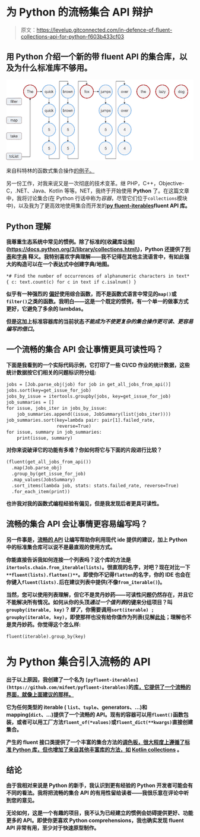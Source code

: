 # 为 Python 的流畅集合 API 辩护

> 原文：<https://levelup.gitconnected.com/in-defence-of-fluent-collections-api-for-python-f603b433cf03>

## 用 Python 介绍一个新的带 fluent API 的集合库，以及为什么标准库不够用。

![](img/ef2751a8997c7e62dfa70a74b5f907ed.png)

来自科特林的函数式集合操作[的例子。](https://kotlinlang.org/docs/sequences.html#sequence)

另一份工作，对我来说又是一次彻底的技术变革。继 PHP，C++，Objective-C，.NET、Java、Kotlin 等等。NET，我终于开始使用 **Python** 了。在这篇文章中，我将讨论集合(在 Python 行话中称为*容器*，尽管它们位于`collections`模块中)，以及我为了更高效地使用集合而开发的[**py fluent-iterables**](https://github.com/mifeet/pyfluent-iterables)**fluent API 库。**

## **Python 理解**

**我尊重生态系统中常见的惯例。除了标准的[收藏库设施](https://docs.python.org/3/library/collections.html\)，Python 还提供了[列表](https://docs.python.org/3/tutorial/datastructures.html#list-comprehensions)和[字典](https://docs.python.org/3/glossary.html#term-dictionary-comprehension) **释义**。我特别喜欢字典理解——我不记得在其他主流语言中，有如此强大的构造可以在一个表达式中创建字典/地图。**

```
*# Find the number of occurrences of alphanumeric characters in text*
{ c: text.count(c) for c in text if c.isalnum() }
```

**似乎有一种强烈的 [偏好](https://www.artima.com/weblogs/viewpost.jsp?thread=98196)使用综合函数，而不是函数式语言中常见的`map()`或`filter()`之类的函数。我明白——这是一个既定的惯例，有一个单一的做事方式更好，它避免了多余的 lambdas。**

**但是这加上标准容器库的当前状态*不能成为不使更复杂的集合操作更可读、更容易编写的借口*。**

## **一个流畅的集合 API 会让事情更具可读性吗？**

**下面是我看到的一个实际代码示例，它打印了一些 CI/CD 作业的统计数据，这些统计数据按它们相关的问题标识符分组:**

```
jobs = [Job.parse_obj(job) for job in get_all_jobs_from_api()]
jobs.sort(key=get_issue_for_job)
jobs_by_issue = itertools.groupby(jobs, key=get_issue_for_job)
job_summaries = []
for issue, jobs_iter in jobs_by_issue:
    job_summaries.append((issue, JobSummary(list(jobs_iter)))) 
job_summaries.sort(key=lambda pair: pair[1].failed_rate,
                   reverse=True)
for issue, summary in job_summaries: 
    print(issue, summary)
```

**对你来说破译它的功能有多难？你如何将它与下面的片段进行比较？**

```
(fluent(get_all_jobs_from_api())
  .map(Job.parse_obj)
  .group_by(get_issue_for_job)
  .map_values(JobsSummary)
  .sort_items(lambda job, stats: stats.failed_rate, reverse=True)
  .for_each_item(print))
```

**也许我对我的函数式编程经验有偏见，但是我发现后者更具可读性。**

## **流畅的集合 API 会让事情更容易编写吗？**

**另一件事是，[流畅的 API](https://www.martinfowler.com/bliki/FluentInterface.html) 让编写帮助你利用现代 ide 提供的建议，加上 Python 中的标准集合库可以说不是最直观的使用方式。**

**你能直接告诉我如何连接一个列表吗？这个库的方法是`itertools.chain.from_iterable(lists)`。很直观的名字，对吧？现在对比一下`**fluent(lists).flatten()**`。即使你不记得`flatten`的名字，你的 IDE 也会在你键入`fluent(lists).`后在建议列表中提供(不像`from_iterable()`)。**

**当然，您可以使用列表理解，但它不是灵丹妙药——可读性问题仍然存在，并且它不能解决所有情况。如何从你的头顶*通过一个值列表*的键来分组项目？叫`groupby(iterable, key)`？*错了*，你需要调用`sort(iterable) ; groupby(iterable, key)`，即使那样也没有给你值作为列表(见解[此处](https://stackoverflow.com/questions/3749512/python-group-by)；理解也不是灵丹妙药。你觉得这个怎么样:**

```
fluent(iterable).group_by(key)
```

# **为 Python 集合引入流畅的 API**

**出于以上原因，我创建了一个名为 `[pyfluent-iterables](https://github.com/mifeet/pyfluent-iterables)`的[库，它提供了一个流畅的界面，就像上面建议的那样。](https://github.com/mifeet/pyfluent-iterables)**

**它为任何类型的 iterable ( `list`、`tuple`、generators、…)和 mapping(`dict`、…)提供了一个流畅的 API。现有的容器可以用`fluent()`函数包装，或者可以用工厂方法`fluent_of(*values)`或`fluent_dict(**kwargs)`直接创建集合。**

**产生的 fluent 接口类提供了一个丰富的集合方法的[调色板，很大程度上遵循了标准 Python 库，但也增加了来自其他丰富库的方法，如](https://github.com/mifeet/pyfluent-iterables/blob/main/README.md#overview-of-methods) [Kotlin collections](https://kotlinlang.org/api/latest/jvm/stdlib/kotlin.collections/-collection/#kotlin.collections.Collection) 。**

## **结论**

**由于我相对来说是 Python 的新手，我认识到更有经验的 Python 开发者可能会有不同的看法。我将把流畅的集合 API 的有用性留给读者——**我很乐意在评论中听到您的意见。****

**无论如何，这是一个有趣的项目，我不认为已经建立的惯例会妨碍提供更好、功能更多的 API。即使你更喜欢 Python comprehensions，我也确实发现 **fluent API 非常有用，至少对于快速原型制作**。**